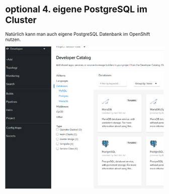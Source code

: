 # optional 4. eigene PostgreSQL im Cluster

Natürlich kann man auch eigene PostgreSQL Datenbank im OpenShift nutzen.

![](../../../../../../.gitbook/assets/image%20%2811%29.png)

